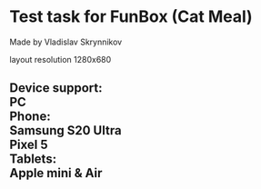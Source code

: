 <h1>Test task for FunBox (Cat Meal)</h1>
Made by Vladislav Skrynnikov


layout resolution 1280x680

<h2>Device support:<br>
PC<br>
Phone:<br>
Samsung S20 Ultra<br>
Pixel 5<br>
Tablets:<br>
Apple mini & Air
<h2>
